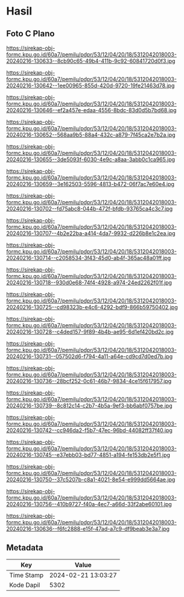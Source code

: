 # Hasil

## Foto C Plano

https://sirekap-obj-formc.kpu.go.id/60a7/pemilu/pdpr/53/12/04/20/18/5312042018003-20240216-130633--8cb90c65-49b4-411b-9c92-60841720d0f3.jpg

https://sirekap-obj-formc.kpu.go.id/60a7/pemilu/pdpr/53/12/04/20/18/5312042018003-20240216-130642--1ee00965-855d-420d-9720-19fe21463d78.jpg

https://sirekap-obj-formc.kpu.go.id/60a7/pemilu/pdpr/53/12/04/20/18/5312042018003-20240216-130646--ef2a457e-edaa-4556-8bdc-83d0d5b7bd68.jpg

https://sirekap-obj-formc.kpu.go.id/60a7/pemilu/pdpr/53/12/04/20/18/5312042018003-20240216-130652--568aa9b5-88a4-432c-a879-7f45ca2e7b2a.jpg

https://sirekap-obj-formc.kpu.go.id/60a7/pemilu/pdpr/53/12/04/20/18/5312042018003-20240216-130655--3de5093f-6030-4e9c-a8aa-3abb0c1ca965.jpg

https://sirekap-obj-formc.kpu.go.id/60a7/pemilu/pdpr/53/12/04/20/18/5312042018003-20240216-130659--3e162503-5596-4813-b472-06f7ac7e60e4.jpg

https://sirekap-obj-formc.kpu.go.id/60a7/pemilu/pdpr/53/12/04/20/18/5312042018003-20240216-130702--fd75abc8-044b-472f-bfdb-93765ca4c3c7.jpg

https://sirekap-obj-formc.kpu.go.id/60a7/pemilu/pdpr/53/12/04/20/18/5312042018003-20240216-130707--4b2e22ba-a414-4da7-9932-d226b8e1c2ea.jpg

https://sirekap-obj-formc.kpu.go.id/60a7/pemilu/pdpr/53/12/04/20/18/5312042018003-20240216-130714--c2058534-3f43-45d0-ab4f-365ac48a01ff.jpg

https://sirekap-obj-formc.kpu.go.id/60a7/pemilu/pdpr/53/12/04/20/18/5312042018003-20240216-130718--930d0e68-74f4-4928-a974-24ed2262f01f.jpg

https://sirekap-obj-formc.kpu.go.id/60a7/pemilu/pdpr/53/12/04/20/18/5312042018003-20240216-130725--cd98323b-e4c6-4292-bdf9-866b59750402.jpg

https://sirekap-obj-formc.kpu.go.id/60a7/pemilu/pdpr/53/12/04/20/18/5312042018003-20240216-130728--c4ded157-9f89-4b4b-ae95-6d1ef420bd2c.jpg

https://sirekap-obj-formc.kpu.go.id/60a7/pemilu/pdpr/53/12/04/20/18/5312042018003-20240216-130731--057502d6-f794-4a11-a64e-cd9cd7d0ed7b.jpg

https://sirekap-obj-formc.kpu.go.id/60a7/pemilu/pdpr/53/12/04/20/18/5312042018003-20240216-130736--28bcf252-0c61-46b7-9834-4ce15f617957.jpg

https://sirekap-obj-formc.kpu.go.id/60a7/pemilu/pdpr/53/12/04/20/18/5312042018003-20240216-130739--8c812c14-c2b7-4b5a-9ef3-bb6abf0757be.jpg

https://sirekap-obj-formc.kpu.go.id/60a7/pemilu/pdpr/53/12/04/20/18/5312042018003-20240216-130742--cc946da2-f5b7-47ec-96bd-44082ff37f40.jpg

https://sirekap-obj-formc.kpu.go.id/60a7/pemilu/pdpr/53/12/04/20/18/5312042018003-20240216-130745--e37ebb03-bd77-4851-a194-fe153db2e5f1.jpg

https://sirekap-obj-formc.kpu.go.id/60a7/pemilu/pdpr/53/12/04/20/18/5312042018003-20240216-130750--37c5207b-c8a1-4021-8e54-e999dd5664ae.jpg

https://sirekap-obj-formc.kpu.go.id/60a7/pemilu/pdpr/53/12/04/20/18/5312042018003-20240216-130756--410b9727-f40a-4ec7-a66d-33f2abe60101.jpg

https://sirekap-obj-formc.kpu.go.id/60a7/pemilu/pdpr/53/12/04/20/18/5312042018003-20240216-130636--f6fc2888-e15f-47ad-a7c9-df9beab3e3a7.jpg


## Metadata

| Key        | Value               |
| ---------- | ------------------- |
| Time Stamp | 2024-02-21 13:03:27 |
| Kode Dapil | 5302                |



